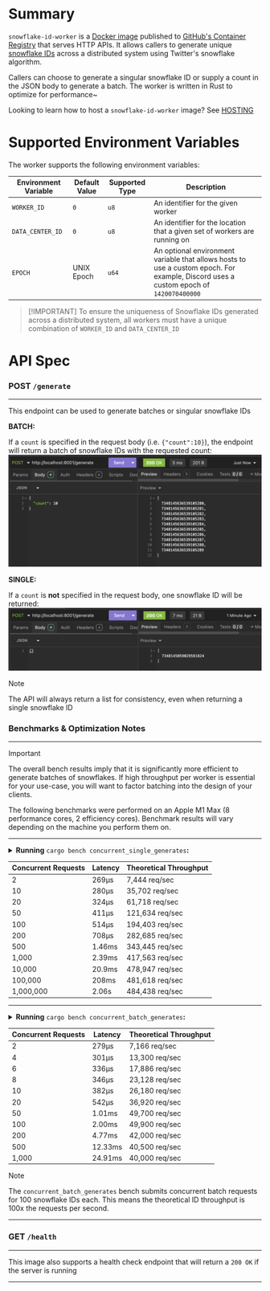 # Summary
`snowflake-id-worker` is a [Docker image](https://docs.docker.com/get-started/docker-concepts/the-basics/what-is-an-image/) published to
[GitHub's Container Registry](https://github.blog/news-insights/product-news/introducing-github-container-registry/) that serves HTTP APIs. It allows callers to generate unique [snowflake IDs](https://en.wikipedia.org/wiki/Snowflake_ID) across a
distributed system using Twitter's snowflake algorithm.

Callers can choose to generate a singular snowflake ID or supply a count in the JSON body to
generate a batch. The worker is written in Rust to optimize for performance~

Looking to learn how to host a `snowflake-id-worker` image? See [HOSTING](./HOSTING.md)

# Supported Environment Variables

The worker supports the following environment variables:

| Environment Variable | Default Value | Supported Type | Description |
|--|--|--|--|
| `WORKER_ID` | `0` | `u8` | An identifier for the given worker |
| `DATA_CENTER_ID` | `0` | `u8` | An identifier for the location that a given set of workers are running on |
| `EPOCH` | UNIX Epoch | `u64` | An optional environment variable that allows hosts to use a custom epoch. For example, Discord uses a custom epoch of `1420070400000` |

> [!IMPORTANT] To ensure the uniqueness of Snowflake IDs generated across a distributed system, all workers must have a unique combination
> of `WORKER_ID` and `DATA_CENTER_ID`

# API Spec

### **POST** `/generate`
---
This endpoint can be used to generate
batches or singular snowflake IDs

**BATCH:**

If a `count` is specified in the request body (i.e. `{"count":10}`), the endpoint will return a batch of snowflake IDs with the requested count:
![`POST /generate` with populated request body](assets/generate-example-populated-body.png)

**SINGLE:**

If a `count` is **not** specified in the request body, one snowflake ID will be returned:
![`POST /generate` with empty request body](assets/generate-example-empty-body.png)

> [!NOTE]
> The API will always return a list for consistency, even when returning a single snowflake ID

### Benchmarks & Optimization Notes

---

> [!IMPORTANT] 
> The overall bench results imply that it is significantly more efficient to generate batches of snowflakes. If high throughput per
> worker is essential for your use-case, you will want to factor batching into the design of your clients.

The following benchmarks were performed on an Apple M1 Max (8 performance cores, 2 efficiency cores). Benchmark results will vary depending on the machine you perform them on. 

---

<details>
<summary><strong>Running</strong> <code>cargo bench concurrent_single_generates</code><strong>:</strong></summary>

*Raw console output:*
```
concurrent_single_generates/Num Concurrent Requests/2
                        time:   [263.34 µs 268.70 µs 275.66 µs]
                        change: [+5.8956% +8.5359% +11.966%] (p = 0.00 < 0.05)
                        Performance has regressed.
Found 7 outliers among 100 measurements (7.00%)
  2 (2.00%) low mild
  1 (1.00%) high mild
  4 (4.00%) high severe
concurrent_single_generates/Num Concurrent Requests/10
                        time:   [278.64 µs 280.12 µs 281.76 µs]
                        change: [-0.7562% +2.6252% +5.8729%] (p = 0.12 > 0.05)
                        No change in performance detected.
Found 9 outliers among 100 measurements (9.00%)
  2 (2.00%) high mild
  7 (7.00%) high severe
concurrent_single_generates/Num Concurrent Requests/20
                        time:   [315.34 µs 324.13 µs 334.49 µs]
                        change: [+3.1232% +6.0181% +8.7006%] (p = 0.00 < 0.05)
                        Performance has regressed.
Found 6 outliers among 100 measurements (6.00%)
  4 (4.00%) high mild
  2 (2.00%) high severe
concurrent_single_generates/Num Concurrent Requests/50
                        time:   [393.76 µs 411.10 µs 432.01 µs]
                        change: [-19.920% -12.821% -5.6858%] (p = 0.00 < 0.05)
                        Performance has improved.
Found 9 outliers among 100 measurements (9.00%)
  3 (3.00%) high mild
  6 (6.00%) high severe
concurrent_single_generates/Num Concurrent Requests/100
                        time:   [488.86 µs 514.40 µs 551.89 µs]
                        change: [-1.2583% +4.0012% +10.702%] (p = 0.20 > 0.05)
                        No change in performance detected.
Found 8 outliers among 100 measurements (8.00%)
  3 (3.00%) high mild
  5 (5.00%) high severe
concurrent_single_generates/Num Concurrent Requests/200
                        time:   [701.39 µs 707.50 µs 714.44 µs]
                        change: [-18.724% -14.526% -10.781%] (p = 0.00 < 0.05)
                        Performance has improved.
Found 1 outliers among 100 measurements (1.00%)
  1 (1.00%) high mild
Benchmarking concurrent_single_generates/Num Concurrent Requests/500: Warming up for 3.0000 s
Warning: Unable to complete 100 samples in 5.0s. You may wish to increase target time to 6.8s, enable flat sampling, or reduce sample count to 60.
concurrent_single_generates/Num Concurrent Requests/500
                        time:   [1.4297 ms 1.4559 ms 1.4921 ms]
                        change: [-1.2106% +4.1416% +10.287%] (p = 0.18 > 0.05)
                        No change in performance detected.
Found 10 outliers among 100 measurements (10.00%)
  3 (3.00%) high mild
  7 (7.00%) high severe
concurrent_single_generates/Num Concurrent Requests/1000
                        time:   [2.3843 ms 2.3949 ms 2.4065 ms]
                        change: [-8.1474% -5.4694% -3.4899%] (p = 0.00 < 0.05)
                        Performance has improved.
Found 5 outliers among 100 measurements (5.00%)
  2 (2.00%) high mild
  3 (3.00%) high severe
concurrent_single_generates/Num Concurrent Requests/10000
                        time:   [20.438 ms 20.879 ms 21.617 ms]
Found 3 outliers among 100 measurements (3.00%)
  2 (2.00%) high mild
  1 (1.00%) high severe
Benchmarking concurrent_single_generates/Num Concurrent Requests/100000: Warming up for 3.0000 s
Warning: Unable to complete 100 samples in 5.0s. You may wish to increase target time to 21.0s, or reduce sample count to 20.
concurrent_single_generates/Num Concurrent Requests/100000
                        time:   [205.62 ms 207.60 ms 210.02 ms]
Found 8 outliers among 100 measurements (8.00%)
  1 (1.00%) low mild
  2 (2.00%) high mild
  5 (5.00%) high severe
Benchmarking concurrent_single_generates/Num Concurrent Requests/1000000: Warming up for 3.0000 s
Warning: Unable to complete 100 samples in 5.0s. You may wish to increase target time to 206.7s, or reduce sample count to 10.
concurrent_single_generates/Num Concurrent Requests/1000000
                        time:   [2.0523 s 2.0643 s 2.0765 s]
Found 1 outliers among 100 measurements (1.00%)
  1 (1.00%) high mild
```
</details>


| Concurrent Requests | Latency | Theoretical Throughput |
|-------------------------|-------------|------------------------|
| 2 | 269μs | 7,444 req/sec |
| 10 | 280μs | 35,702 req/sec |
| 20 | 324μs | 61,718 req/sec |
| 50 | 411μs | 121,634 req/sec |
| 100 | 514μs | 194,403 req/sec |
| 200 | 708μs | 282,685 req/sec |
| 500 | 1.46ms | 343,445 req/sec |
| 1,000 | 2.39ms | 417,563 req/sec |
| 10,000 | 20.9ms | 478,947 req/sec |
| 100,000 | 208ms | 481,618 req/sec |
| 1,000,000 | 2.06s | 484,438 req/sec |

---

<details>
<summary><strong>Running</strong> <code>cargo bench concurrent_batch_generates</code><strong>:</strong></summary>

*Raw console output:*
```
concurrent_batch_generates/Num Concurrent Requests/2
                        time:   [273.05 µs 279.10 µs 286.71 µs]
                        change: [+1.0647% +2.9058% +4.7268%] (p = 0.00 < 0.05)
                        Performance has regressed.
Found 7 outliers among 100 measurements (7.00%)
  4 (4.00%) high mild
  3 (3.00%) high severe
concurrent_batch_generates/Num Concurrent Requests/4
                        time:   [295.17 µs 300.76 µs 310.53 µs]
                        change: [+2.3508% +5.7233% +10.772%] (p = 0.00 < 0.05)
                        Performance has regressed.
Found 9 outliers among 100 measurements (9.00%)
  6 (6.00%) high mild
  3 (3.00%) high severe
concurrent_batch_generates/Num Concurrent Requests/6
                        time:   [327.68 µs 335.50 µs 345.46 µs]
                        change: [-0.8847% +7.0589% +16.790%] (p = 0.15 > 0.05)
                        No change in performance detected.
Found 4 outliers among 100 measurements (4.00%)
  2 (2.00%) high mild
  2 (2.00%) high severe
concurrent_batch_generates/Num Concurrent Requests/8
                        time:   [344.48 µs 345.89 µs 347.39 µs]
                        change: [-7.4563% -5.4143% -3.5829%] (p = 0.00 < 0.05)
                        Performance has improved.
Found 7 outliers among 100 measurements (7.00%)
  1 (1.00%) low severe
  1 (1.00%) low mild
  2 (2.00%) high mild
  3 (3.00%) high severe
concurrent_batch_generates/Num Concurrent Requests/10
                        time:   [377.93 µs 381.92 µs 389.11 µs]
                        change: [-1.3829% +2.0156% +6.8516%] (p = 0.42 > 0.05)
                        No change in performance detected.
Found 10 outliers among 100 measurements (10.00%)
  6 (6.00%) high mild
  4 (4.00%) high severe
concurrent_batch_generates/Num Concurrent Requests/20
                        time:   [517.85 µs 541.65 µs 573.03 µs]
                        change: [-3.7601% -0.4496% +3.2736%] (p = 0.82 > 0.05)
                        No change in performance detected.
Found 11 outliers among 100 measurements (11.00%)
  6 (6.00%) high mild
  5 (5.00%) high severe
Benchmarking concurrent_batch_generates/Num Concurrent Requests/50: Warming up for 3.0000 s
Warning: Unable to complete 100 samples in 5.0s. You may wish to increase target time to 5.1s, enable flat sampling, or reduce sample count to 60.
concurrent_batch_generates/Num Concurrent Requests/50
                        time:   [1.0024 ms 1.0059 ms 1.0105 ms]
                        change: [+0.1373% +0.9971% +1.9716%] (p = 0.03 < 0.05)
                        Change within noise threshold.
Found 25 outliers among 100 measurements (25.00%)
  3 (3.00%) low severe
  2 (2.00%) low mild
  3 (3.00%) high mild
  17 (17.00%) high severe
concurrent_batch_generates/Num Concurrent Requests/100
                        time:   [2.0011 ms 2.0036 ms 2.0066 ms]
                        change: [-0.8395% -0.3760% -0.0200%] (p = 0.07 > 0.05)
                        No change in performance detected.
Found 13 outliers among 100 measurements (13.00%)
  3 (3.00%) low mild
  3 (3.00%) high mild
  7 (7.00%) high severe
concurrent_batch_generates/Num Concurrent Requests/200
                        time:   [4.6446 ms 4.7708 ms 4.9470 ms]
                        change: [+2.5601% +5.2743% +9.0748%] (p = 0.00 < 0.05)
                        Performance has regressed.
Found 9 outliers among 100 measurements (9.00%)
  2 (2.00%) high mild
  7 (7.00%) high severe
concurrent_batch_generates/Num Concurrent Requests/500
                        time:   [12.167 ms 12.332 ms 12.559 ms]
                        change: [+0.1147% +1.4656% +3.3595%] (p = 0.07 > 0.05)
                        No change in performance detected.
Found 6 outliers among 100 measurements (6.00%)
  1 (1.00%) high mild
  5 (5.00%) high severe
concurrent_batch_generates/Num Concurrent Requests/1000
                        time:   [24.657 ms 24.909 ms 25.318 ms]
                        change: [-0.6338% +0.7789% +2.4971%] (p = 0.42 > 0.05)
                        No change in performance detected.
Found 19 outliers among 100 measurements (19.00%)
  8 (8.00%) low mild
  8 (8.00%) high mild
  3 (3.00%) high severe
```
</details>



| Concurrent Requests | Latency | Theoretical Throughput |
|-------------------------|-------------|----------------------|
| 2 | 279μs | 7,166 req/sec |
| 4 | 301μs | 13,300 req/sec |
| 6 | 336μs | 17,886 req/sec |
| 8 | 346μs | 23,128 req/sec |
| 10 | 382μs | 26,180 req/sec |
| 20 | 542μs | 36,920 req/sec |
| 50 | 1.01ms | 49,700 req/sec |
| 100 | 2.00ms | 49,900 req/sec |
| 200 | 4.77ms | 42,000 req/sec |
| 500 | 12.33ms | 40,500 req/sec |
| 1,000 | 24.91ms | 40,000 req/sec |

> [!NOTE] 
> The `concurrent_batch_generates` bench submits concurrent batch requests for 100 snowflake IDs each. This means the theoretical ID
> throughput is 100x the requests per second. 

---


### **GET** `/health`
---
This image also supports a health check endpoint that will return a `200 OK` if the server is running

---